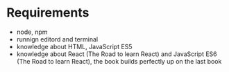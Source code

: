 # Requirements

- node, npm
- runnign editord and terminal
- knowledge about HTML, JavaScript ES5
- knowledge about React (The Road to learn React) and JavaScript ES6 (The Road to learn React), the book builds perfectly up on the last book